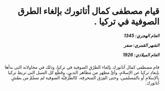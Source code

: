 <h1 dir="rtl">قيام مصطفى كمال أتاتورك بإلغاء الطرق الصوفية في تركيا .</h1>

<h5 dir="rtl">العام الهجري:  1345

الشهر القمري: صفر

العام الميلادي: 1926</h5>

<p dir="rtl">قام مصطفى كمال أتاتورك بإلغاء الطرُقِ الصوفية في تركيا، وذلك في محاولاته التي بدأها بإبعادِ تركيا عن الإسلامِ، وأيِّ مظهر من مظاهر التدين، وقَطْع كل السبل التي تربط تركيا بالإسلامِ أو بالمسلمين، وحتى الفِرَق المنحرفة، كالطُّرُقيَّة الصوفية لم تسلَمْ من بطشِ أتاتورك.</p></br>
